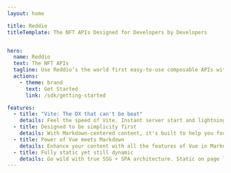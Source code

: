 ```yaml
---
layout: home

title: Reddio
titleTemplate: The NFT APIs Designed for Developers by Developers


hero:
  name: Reddio
  text: The NFT APIs
  tagline: Use Reddio’s the world first easy-to-use composable APIs with affordable gas fee, to integrate NFT into your application and beyond.
  actions:
    - theme: brand
      text: Get Started
      link: /sdk/getting-started

features:
  - title: "Vite: The DX that can't be beat"
    details: Feel the speed of Vite. Instant server start and lightning fast HMR that stays fast regardless of the app size.
  - title: Designed to be simplicity first
    details: With Markdown-centered content, it's built to help you focus on writing and deployed with minimum configuration.
  - title: Power of Vue meets Markdown
    details: Enhance your content with all the features of Vue in Markdown, while being able to customize your site with Vue.
  - title: Fully static yet still dynamic
    details: Go wild with true SSG + SPA architecture. Static on page load, but engage users with 100% interactivity from there.
---
```

